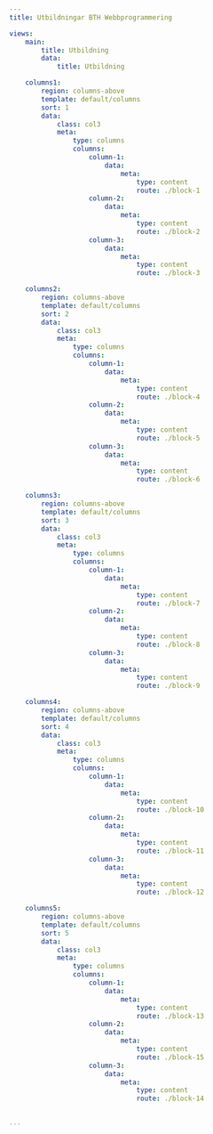 ```yaml
---
title: Utbildningar BTH Webbprogrammering

views:
    main:
        title: Utbildning
        data:
            title: Utbildning

    columns1:
        region: columns-above
        template: default/columns
        sort: 1
        data:
            class: col3
            meta:
                type: columns
                columns:
                    column-1:
                        data:
                            meta:
                                type: content
                                route: ./block-1
                    column-2:
                        data:
                            meta:
                                type: content
                                route: ./block-2
                    column-3:
                        data:
                            meta:
                                type: content
                                route: ./block-3

    columns2:
        region: columns-above
        template: default/columns
        sort: 2
        data:
            class: col3
            meta:
                type: columns
                columns:
                    column-1:
                        data:
                            meta:
                                type: content
                                route: ./block-4
                    column-2:
                        data:
                            meta:
                                type: content
                                route: ./block-5
                    column-3:
                        data:
                            meta:
                                type: content
                                route: ./block-6

    columns3:
        region: columns-above
        template: default/columns
        sort: 3
        data:
            class: col3
            meta:
                type: columns
                columns:
                    column-1:
                        data:
                            meta:
                                type: content
                                route: ./block-7
                    column-2:
                        data:
                            meta:
                                type: content
                                route: ./block-8
                    column-3:
                        data:
                            meta:
                                type: content
                                route: ./block-9

    columns4:
        region: columns-above
        template: default/columns
        sort: 4
        data:
            class: col3
            meta:
                type: columns
                columns:
                    column-1:
                        data:
                            meta:
                                type: content
                                route: ./block-10
                    column-2:
                        data:
                            meta:
                                type: content
                                route: ./block-11
                    column-3:
                        data:
                            meta:
                                type: content
                                route: ./block-12

    columns5:
        region: columns-above
        template: default/columns
        sort: 5
        data:
            class: col3
            meta:
                type: columns
                columns:
                    column-1:
                        data:
                            meta:
                                type: content
                                route: ./block-13
                    column-2:
                        data:
                            meta:
                                type: content
                                route: ./block-15
                    column-3:
                        data:
                            meta:
                                type: content
                                route: ./block-14


...
```

